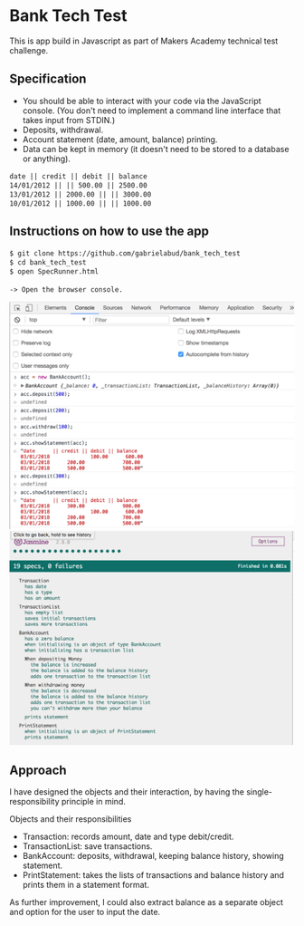 # Bank Tech Test

This is app build in Javascript as part of Makers Academy technical test challenge.

## Specification

* You should be able to interact with your code via the JavaScript console.  (You don't need to implement a command line interface that takes input from STDIN.)
* Deposits, withdrawal.
* Account statement (date, amount, balance) printing.
* Data can be kept in memory (it doesn't need to be stored to a database or anything).
```
date || credit || debit || balance
14/01/2012 || || 500.00 || 2500.00
13/01/2012 || 2000.00 || || 3000.00
10/01/2012 || 1000.00 || || 1000.00
```

## Instructions on how to use the app

```
$ git clone https://github.com/gabrielabud/bank_tech_test
$ cd bank_tech_test
$ open SpecRunner.html

-> Open the browser console.
```
![App](/images/console.png)
![App](/images/tests.png)

## Approach
I have designed the objects and their interaction, by having the single-responsibility principle in mind.

Objects and their responsibilities

- Transaction: records amount, date and type debit/credit.
- TransactionList: save transactions.
- BankAccount: deposits, withdrawal, keeping balance history, showing statement.
- PrintStatement: takes the lists of transactions and balance history and prints them in a statement format.

As further improvement, I could also extract balance as a separate object and option for the user to input the date.
